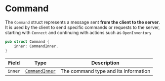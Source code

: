 # Command

The `Command` struct represents a message sent **from the client to the server**.
It is used by the client to send specific commands or requests to the server,
starting with `Connect` and continuing with actions such as `OpenInventory`

```rust
pub struct Command {
    inner: CommandInner,
}
```

| Field   | Type                                 | Description                          |
| ------- | ------------------------------------ | ------------------------------------ |
| `inner` | [`CommandInner`](./command/inner.md) | The command type and its information |
